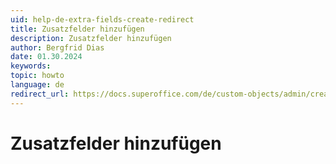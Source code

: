 ```yaml
---
uid: help-de-extra-fields-create-redirect
title: Zusatzfelder hinzufügen
description: Zusatzfelder hinzufügen
author: Bergfrid Dias
date: 01.30.2024
keywords:
topic: howto
language: de
redirect_url: https://docs.superoffice.com/de/custom-objects/admin/create-extra-field.html
---
```


# Zusatzfelder hinzufügen
